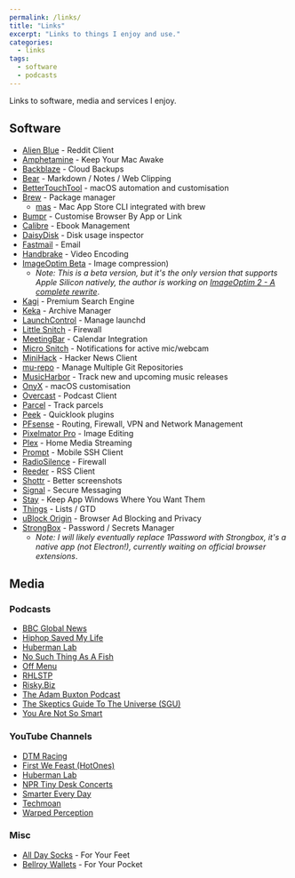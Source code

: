 ```yaml
---
permalink: /links/
title: "Links"
excerpt: "Links to things I enjoy and use."
categories:
  - links
tags:
  - software
  - podcasts
---
```


Links to software, media and services I enjoy.

## Software

- [Alien Blue](http://www.reddit.com/r/alienblue) - Reddit Client
- [Amphetamine](https://apps.apple.com/us/app/amphetamine/id937984704?mt=12) - Keep Your Mac Awake
- [Backblaze](https://www.backblaze.com) - Cloud Backups
- [Bear](https://bear.app) - Markdown / Notes / Web Clipping
- [BetterTouchTool](https://folivora.ai/) - macOS automation and customisation
- [Brew](https://brew.sh/) - Package manager
  - [mas](https://github.com/mas-cli/mas) - Mac App Store CLI integrated with brew
- [Bumpr](https://www.getbumpr.com) - Customise Browser By App or Link
- [Calibre](http://calibre-ebook.com) - Ebook Management
- [DaisyDisk](https://daisydiskapp.com/) - Disk usage inspector
- [Fastmail](https://www.fastmail.com) - Email
- [Handbrake](https://handbrake.fr) - Video Encoding
- [ImageOptim Beta](https://imageoptim.com/ImageOptim1.8.9a1.tar.bz2) - Image compression)
  - *Note: This is a beta version, but it's the only version that supports Apple Silicon natively, the author is working on [ImageOptim 2 - A complete rewrite](https://github.com/ImageOptim/ImageOptim/issues/354)*.
- [Kagi](https://kagi.com) - Premium Search Engine
- [Keka](https://www.keka.io/) - Archive Manager
- [LaunchControl](https://www.soma-zone.com/LaunchControl/) - Manage launchd
- [Little Snitch](https://www.obdev.at/products/littlesnitch/index.html) - Firewall
- [MeetingBar](https://apps.apple.com/au/app/meetingbar/id1532419400?mt=12) - Calendar Integration
- [Micro Snitch](https://obdev.at/products/microsnitch/index.html) - Notifications for active mic/webcam
- [MiniHack](https://itunes.apple.com/au/app/minihack-for-hacker-news/id631108846?mt=8) - Hacker News Client
- [mu-repo](https://fabioz.github.io/mu-repo/) - Manage Multiple Git Repositories
- [MusicHarbor](https://apps.apple.com/au/app/musicharbor-track-new-music/id1440405750) - Track new and upcoming music releases
- [OnyX](https://titanium-software.fr/en/onyx.html) - macOS customisation
- [Overcast](https://overcast.fm) - Podcast Client
- [Parcel](https://apps.apple.com/au/app/parcel/id375589283) - Track parcels
- [Peek](https://apps.apple.com/au/app/peek-a-quick-look-extension/id1554235898?mt=12) - Quicklook plugins
- [PFsense](https://www.pfsense.org) - Routing, Firewall, VPN and Network Management
- [Pixelmator Pro](https://www.pixelmator.com/pro/) - Image Editing
- [Plex](https://plex.tv) - Home Media Streaming
- [Prompt](https://panic.com/prompt/) - Mobile SSH Client
- [RadioSilence](https://radiosilenceapp.com) - Firewall
- [Reeder](http://reederapp.com) - RSS Client
- [Shottr](https://shottr.cc/) - Better screenshots
- [Signal](https://signal.org) - Secure Messaging
- [Stay](https://cordlessdog.com/stay/) - Keep App Windows Where You Want Them
- [Things](https://culturedcode.com/things/) - Lists / GTD
- [uBlock Origin](https://addons.mozilla.org/en-US/firefox/addon/ublock-origin/) - Browser Ad Blocking and Privacy
- [StrongBox](https://strongboxsafe.com/) - Password / Secrets Manager
  - *Note: I will likely eventually replace 1Password with Strongbox, it's a native app (not Electron!), currently waiting on official browser extensions*.

## Media

### Podcasts

- [BBC Global News](https://www.bbc.co.uk/programmes/p02nq0gn/episodes/downloads)
- [Hiphop Saved My Life](https://podcasts.apple.com/au/podcast/hip-hop-saved-my-life-with-romesh-ranganathan/id982388481)
- [Huberman Lab](https://hubermanlab.com/category/podcast-episodes/)
- [No Such Thing As A Fish](https://www.nosuchthingasafish.com/)
- [Off Menu](https://www.offmenupodcast.co.uk)
- [RHLSTP](https://www.rhlstp.co.uk/)
- [Risky.Biz](https://risky.biz)
- [The Adam Buxton Podcast](https://www.adam-buxton.co.uk/podcasts)
- [The Skeptics Guide To The Universe (SGU)](https://www.theskepticsguide.org/)
- [You Are Not So Smart](https://youarenotsosmart.com/)

### YouTube Channels

- [DTM Racing](https://www.youtube.com/channel/UCwKq447rYMVI5dAQWMmFnfg)
- [First We Feast (HotOnes)](https://www.youtube.com/channel/UCPD_bxCRGpmmeQcbe2kpPaA)
- [Huberman Lab](https://www.youtube.com/c/AndrewHubermanLab/videos?view=0&sort=p&flow=grid)
- [NPR Tiny Desk Concerts](https://www.youtube.com/playlist?list=PL1B627337ED6F55F0)
- [Smarter Every Day](https://www.youtube.com/c/smartereveryday)
- [Techmoan](https://www.youtube.com/playlist?list=PLN2yCnHTG_6qxmv_pdBxWxCPsbA1Cl2RI)
- [Warped Perception](https://www.youtube.com/channel/UCFH4dWqQQOYkyJZUGT4q5pg)

### Misc

- [All Day Socks](http://alldaysocks.com) - For Your Feet
- [Bellroy Wallets](http://bellroy.com) - For Your Pocket
